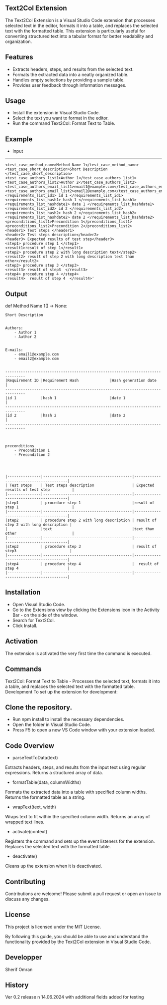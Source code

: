Text2Col Extension
-------------------
The Text2Col Extension is a Visual Studio Code extension that processes selected text in the editor, formats it into a table, and replaces the selected text with the formatted table. This extension is particularly useful for converting structured text into a tabular format for better readability and organization.

Features
--------
- Extracts headers, steps, and results from the selected text.
- Formats the extracted data into a neatly organized table.
- Handles empty selections by providing a sample table.
- Provides user feedback through information messages.

Usage
-----
- Install the extension in Visual Studio Code.
- Select the text you want to format in the editor.
- Run the command Text2Col: Format Text to Table.

Example
-------

- Input
--------
```
<test_case_method_name>Method Name 1</test_case_method_name>
<test_case_short_description>Short Description </test_case_short_description>
<test_case_authors_list1>Author 1</test_case_authors_list1>
<test_case_authors_list2>Author 2</test_case_authors_list2>
<test_case_authors_email_list1>email1@example.com</test_case_authors_email_list1>
<test_case_authors_email_list2>email2@example.com</test_case_authors_email_list2>
<requirements_list_id1> id 1 </requirements_list_id1>
<requirements_list_hash1> hash 1 </requirements_list_hash1>
<requirements_list_hashdate1> date 1 </requirements_list_hashdate1>
<requirements_list_id2> id 2 </requirements_list_id2>
<requirements_list_hash2> hash 2 </requirements_list_hash2>
<requirements_list_hashdate2> date 2 </requirements_list_hashdate2>
<preconditions_list1>Precondition 1</preconditions_list1>
<preconditions_list2>Precondition 2</preconditions_list2>
<header1> Test steps </header1>
<header2> Test steps description</header2> 
<header3> Expected results of test step</header3>
<step1> procedure step 1 </step1>
<result1>result of step 1</result1>
<step2> procedure step 2 with long description text</step2>
<result2> result of step 2 with long description text than other</result2>
<step3> procedure step 3 </step3>
<result3> result of step3  </result3>
<step4> procedure step 4 </step4>
<result4>  result of step 4  </result4>'
```

Output
------


def Method Name 1() -> None:

	Short Description 


	Authors:
		- Author 1
		- Author 2
	

	E-mails:
		- email1@example.com
		- email2@example.com
	

	-------------------------------------------------------------------------------
	|Requirement ID |Requirement Hash              |Hash generation date          |
	-------------------------------------------------------------------------------
	|id 1           |hash 1                        |date 1                        |
	-------------------------------------------------------------------------------
	|id 2           |hash 2                        |date 2                        |
	-------------------------------------------------------------------------------



	preconditions
	    - Precondition 1
	    - Precondition 2
	



	|---------------|----------------------------------------|----------------------------------------|
	| Test steps    | Test steps description                 | Expected results of test step          |
	|---------------|----------------------------------------|----------------------------------------|
	|step1          | procedure step 1                       |result of step 1                        |
	|---------------|----------------------------------------|----------------------------------------|
	|step2          | procedure step 2 with long description | result of step 2 with long description |
	|               |text                                    |text than other                         |
	|---------------|----------------------------------------|----------------------------------------|
	|step3          | procedure step 3                       | result of step3                        |
	|---------------|----------------------------------------|----------------------------------------|
	|step4          | procedure step 4                       |  result of step 4                      |
	|---------------|----------------------------------------|----------------------------------------|
				



Installation
-------------
- Open Visual Studio Code.
- Go to the Extensions view by clicking the Extensions icon in the Activity Bar - on the side of the window.
- Search for Text2Col.
- Click Install.

Activation
----------
The extension is activated the very first time the command is executed.

Commands
--------
Text2Col: Format Text to Table - Processes the selected text, formats it into a table, and replaces the selected text with the formatted table.
Development
To set up the extension for development:

Clone the repository.
---------------------
- Run npm install to install the necessary dependencies.
- Open the folder in Visual Studio Code.
- Press F5 to open a new VS Code window with your extension loaded.

Code Overview
-------------

- parseTextToData(text)

Extracts headers, steps, and results from the input text using regular expressions.
Returns a structured array of data.

- formatTable(data, columnWidths)

Formats the extracted data into a table with specified column widths.
Returns the formatted table as a string.

- wrapText(text, width)

Wraps text to fit within the specified column width.
Returns an array of wrapped text lines.

- activate(context)

Registers the command and sets up the event listeners for the extension.
Replaces the selected text with the formatted table.

- deactivate()

Cleans up the extension when it is deactivated.


Contributing
------------
Contributions are welcome! Please submit a pull request or open an issue to discuss any changes.

License
-------

This project is licensed under the MIT License.

By following this guide, you should be able to use and understand the functionality provided by the Text2Col extension in Visual Studio Code.


Developper
----------
Sherif Omran


History
-------
Ver 0.2 release n 14.06.2024 with additional fields added for testing






